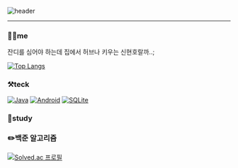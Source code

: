 ![header](https://capsule-render.vercel.app/api?type=Rounded&color=auto&height=300&section=header&text=현호의%20작은일기장📖&fontSize=90)

***

### 👨‍💻me
  잔디를 심어야 하는데 집에서 허브나 키우는 신현호랄까..;


  [![Top Langs](https://github-readme-stats.vercel.app/api/top-langs/?username=shh4922)](https://github.com/shh4922/github-readme-stats)



### ⚒teck 
[![Java](https://img.shields.io/badge/Java-red?style=flat-square&logo=Java&logoColor=black)](github.com/Joowon0220/TODO-List)
[![Android](https://img.shields.io/badge/Android-green?style=flat-square&logo=Android&logoColor=black)](github.com/Joowon0220/TODO-List)
[![SQLite](https://img.shields.io/badge/SQLite-gray?style=flat-square&logo=SQLite&logoColor=black)](github.com/Joowon0220/TODO-List)


### 📕study
    


### ✏️백준 알고리즘
[![Solved.ac
프로필](http://mazassumnida.wtf/api/v2/generate_badge?boj=hyeonho1836)](https://solved.ac/hyeonho1836)

